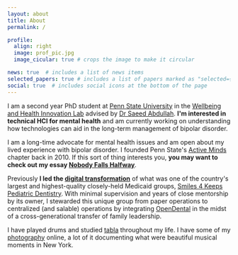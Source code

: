```yaml
---
layout: about
title: About
permalink: /

profile:
  align: right
  image: prof_pic.jpg
  image_cicular: true # crops the image to make it circular

news: true  # includes a list of news items
selected_papers: true # includes a list of papers marked as "selected={true}"
social: true  # includes social icons at the bottom of the page
---
```


I am a second year PhD student at [Penn State University](https://ist.psu.edu/prospective/graduate/phd-informatics) in the [Wellbeing and Health Innovation Lab](https://whilab.org) advised by <a href="https://saeedabdullah.com">Dr
Saeed Abdullah</a>. **I'm interested in technical HCI for mental health** and am currently working on understanding how technologies can aid in the long-term management of bipolar disorder.

<span data-nosnippet>I am a long-time advocate for mental health issues and am
open about my lived experience with bipolar disorder. I founded Penn State's
[Active Minds](https://www.activeminds.org) chapter back in 2010. If this sort
of thing interests you, **you may want to check out my essay [Nobody Falls
Halfway](/nobody-falls-halfway/)**.</span>

Previously **I led the [digital
transformation](https://en.wikipedia.org/wiki/Digital_transformation)** of what
was one of the country's largest and highest-quality closely-held Medicaid
groups, [Smiles 4 Keeps Pediatric Dentistry](https://www.smiles4keeps.com).
With minimal supervision and years of close mentorship by its owner,
I stewarded this unique group from paper operations to centralized (and
salable) operations by integrating [OpenDental](https://www.opendental.com) in
the midst of a cross-generational transfer of family leadership.

I have played drums and studied [tabla](/tabla/) throughout my life. I have
some of my [photography](/gallery/) online, a lot of it documenting what were
beautiful musical moments in New York.
